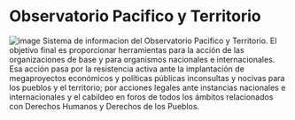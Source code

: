 Observatorio Pacifico y Territorio
====================
![image](http://dbpacifico.creando.net/img/logo_observatorio.png)
Sistema de informacion del Observatorio Pacifico y Territorio. 
El objetivo final es proporcionar herramientas para la acción de las organizaciones de base y para organismos nacionales e internacionales. 
Esa acción pasa por la resistencia activa ante la implantación de megaproyectos económicos y políticas públicas inconsultas y nocivas para los pueblos y el territorio; por acciones legales ante instancias nacionales e internacionales y el cabildeo en foros de todos los ámbitos relacionados con Derechos Humanos y Derechos de los Pueblos.

